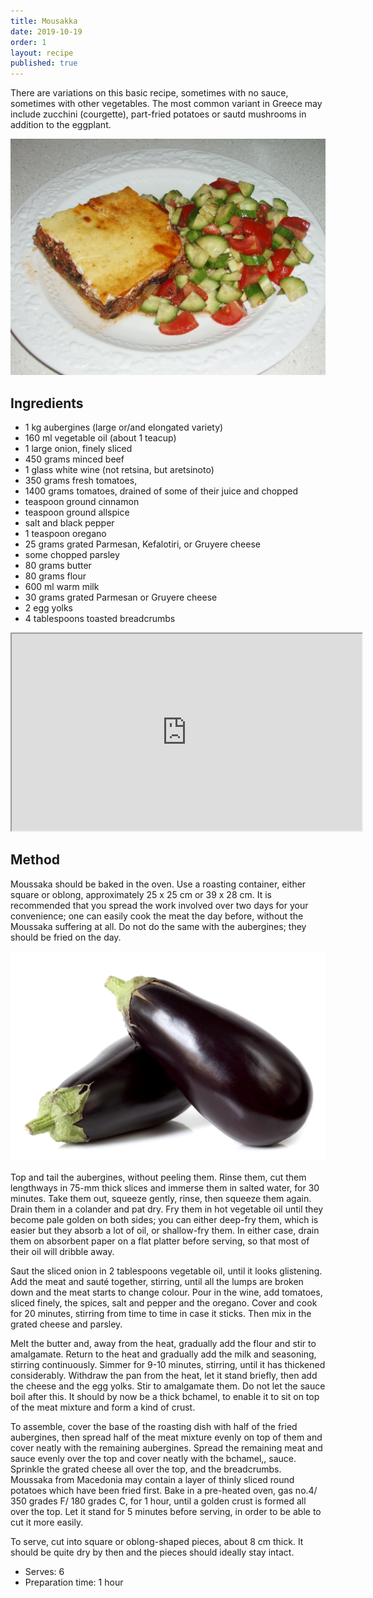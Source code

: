 ```yaml
---
title: Mousakka
date: 2019-10-19
order: 1
layout: recipe
published: true
---
```

There are variations on this basic recipe, sometimes with no sauce, sometimes with other vegetables. The most common variant in Greece may include zucchini (courgette), part-fried potatoes or sautd mushrooms in addition to the eggplant.

![Mousakka with a salad on a plate](../uploads/moussaka.jpg "Mousakka with a salad on a plate")

## Ingredients

* 1 kg aubergines (large or/and elongated variety) 
* 160 ml vegetable oil (about 1 teacup) 
* 1 large onion, finely sliced 
* 450 grams minced beef 
* 1 glass white wine (not retsina, but aretsinoto) 
* 350 grams fresh tomatoes,
* 1400 grams tomatoes, drained of some of their juice and chopped 
* teaspoon ground cinnamon 
* teaspoon ground allspice 
* salt and black pepper 
* 1 teaspoon oregano 
* 25 grams grated Parmesan, Kefalotiri, or Gruyere cheese 
* some chopped parsley 
* 80 grams butter 
* 80 grams flour 
* 600 ml warm milk 
* 30 grams grated Parmesan or Gruyere cheese 
* 2 egg yolks 
* 4 tablespoons toasted breadcrumbs



<div class="video-box"><iframe width="560" height="315" src="https://www.youtube.com/embed/Z_GcsR7Q99s?rel=0" allow="accelerometer; autoplay; encrypted-media; gyroscope; picture-in-picture" allowfullscreen></iframe></div>

## Method

Moussaka should be baked in the oven. Use a roasting container, either square or oblong, approximately 25 x 25 cm or 39 x 28 cm. It is recommended that you spread the work involved over two days for your convenience; one can easily cook the meat the day before, without the Moussaka suffering at all. Do not do the same with the aubergines; they should be fried on the day.

![Aubergines](../uploads/aubergine.jpg "Aubergines")

Top and tail the aubergines, without peeling them. Rinse them, cut them lengthways in 75-mm thick slices and immerse them in salted water, for 30 minutes. Take them out, squeeze gently, rinse, then squeeze them again. Drain them in a colander and pat dry. Fry them in hot vegetable oil until they become pale golden on both sides; you can either deep-fry them, which is easier but they absorb a lot of oil, or shallow-fry them. In either case, drain them on absorbent paper on a flat platter before serving, so that most of their oil will dribble away.

Saut the sliced onion in 2 tablespoons vegetable oil, until it looks glistening. Add the meat and sauté together, stirring, until all the lumps are broken down and the meat starts to change colour. Pour in the wine, add tomatoes, sliced finely, the spices, salt and pepper and the oregano. Cover and cook for 20 minutes, stirring from time to time in case it sticks. Then mix in the grated cheese and parsley. 

Melt the butter and, away from the heat, gradually add the flour and stir to amalgamate. Return to the heat and gradually add the milk and seasoning, stirring continuously. Simmer for 9-10 minutes, stirring, until it has thickened considerably. Withdraw the pan from the heat, let it stand briefly, then add the cheese and the egg yolks. Stir to amalgamate them. Do not let the sauce boil after this. It should by now be a thick bchamel, to enable it to sit on top of the meat mixture and form a kind of crust.

To assemble, cover the base of the roasting dish with half of the fried aubergines, then spread half of the meat mixture evenly on top of them and cover neatly with the remaining aubergines. Spread the remaining meat and sauce evenly over the top and cover neatly with the bchamel,, sauce. Sprinkle the grated cheese all over the top, and the breadcrumbs. Moussaka from Macedonia may contain a layer of thinly sliced round potatoes which have been fried first. Bake in a pre-heated oven, gas no.4/ 350 grades F/ 180 grades C, for 1 hour, until a golden crust is formed all over the top. Let it stand for 5 minutes before serving, in order to be able to cut it more easily. 

To serve, cut into square or oblong-shaped pieces, about 8 cm thick. It should be quite dry by then and the pieces should ideally stay intact.

* Serves: 6
* Preparation time: 1 hour